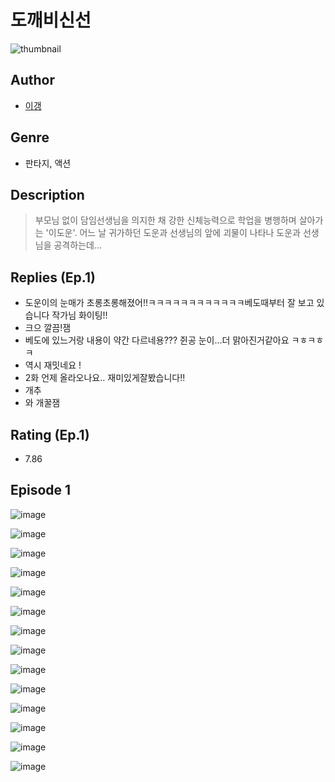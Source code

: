 # 도깨비신선
![thumbnail](https://image-comic.pstatic.net/user_contents_data/challenge_comic/2023/05/23/340388/upload_3617575113713857333_480x623.jpeg)

## Author
- [이갱](https://comic.naver.com/artistTitle?id=340388)

## Genre
- 판타지, 액션

## Description
> 부모님 없이 담임선생님을 의지한 채 강한 신체능력으로 학업을 병행하며 살아가는 '이도운'. 어느 날 귀가하던 도운과 선생님의 앞에 괴물이 나타나 도운과 선생님을 공격하는데...

## Replies (Ep.1)
- 도운이의 눈매가 초롱초롱해졌어!!ㅋㅋㅋㅋㅋㅋㅋㅋㅋㅋㅋㅋ베도때부터 잘 보고 있습니다 작가님 화이팅!!
- 크으 깔끔!잼
- 베도에 있느거랑 내용이 약간 다르네용??? 쥔공 눈이...더 맑아진거같아요 ㅋㅎㅋㅎㅋ
- 역시 재밋네요 !
- 2화 언제 올라오나요.. 재미있게잘봤습니다!!
- 개추
- 와 개꿀잼

## Rating (Ep.1)
- 7.86

## Episode 1
![image](https://image-comic.pstatic.net/user_contents_data/challenge_comic/2023/05/23/340388/upload_3688838856195584564.jpeg)

![image](https://image-comic.pstatic.net/user_contents_data/challenge_comic/2023/05/23/340388/upload_3703473163445887797.jpeg)

![image](https://image-comic.pstatic.net/user_contents_data/challenge_comic/2023/05/23/340388/upload_3847873098455015735.jpeg)

![image](https://image-comic.pstatic.net/user_contents_data/challenge_comic/2023/05/23/340388/upload_3979272438783697762.jpeg)

![image](https://image-comic.pstatic.net/user_contents_data/challenge_comic/2023/05/23/340388/upload_3847591637152116785.jpeg)

![image](https://image-comic.pstatic.net/user_contents_data/challenge_comic/2023/05/23/340388/upload_4063431266504304228.jpeg)

![image](https://image-comic.pstatic.net/user_contents_data/challenge_comic/2023/05/23/340388/upload_7221859991571162166.jpeg)

![image](https://image-comic.pstatic.net/user_contents_data/challenge_comic/2023/05/23/340388/upload_3630295363772048995.jpeg)

![image](https://image-comic.pstatic.net/user_contents_data/challenge_comic/2023/05/23/340388/upload_7149235930035152485.jpeg)

![image](https://image-comic.pstatic.net/user_contents_data/challenge_comic/2023/05/23/340388/upload_4063154168837715813.jpeg)

![image](https://image-comic.pstatic.net/user_contents_data/challenge_comic/2023/05/23/340388/upload_4135493460334489904.jpeg)

![image](https://image-comic.pstatic.net/user_contents_data/challenge_comic/2023/05/23/340388/upload_4135487959353799268.jpeg)

![image](https://image-comic.pstatic.net/user_contents_data/challenge_comic/2023/05/23/340388/upload_3472898066626196324.jpeg)

![image](https://image-comic.pstatic.net/user_contents_data/challenge_comic/2023/05/23/340388/upload_7377847701791322167.jpeg)
